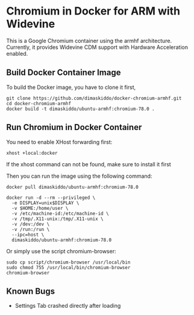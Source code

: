# Chromium in Docker for ARM with Widevine
This is a Google Chromium container using the armhf architecture.
Currently, it provides Widevine CDM support with Hardware Acceleration enabled.


## Build Docker Container Image
To build the Docker image, you have to clone it first,
```
git clone https://github.com/dimaskiddo/docker-chromium-armhf.git
cd docker-chromium-armhf
docker build -t dimaskiddo/ubuntu-armhf:chromium-78.0 .
```


## Run Chromium in Docker Container
You need to enable XHost forwarding first:
```
xhost +local:docker
```
If the xhost command can not be found, make sure to install it first

Then you can run the image using the following command:
```
docker pull dimaskiddo/ubuntu-armhf:chromium-78.0

docker run -d --rm --privileged \
  -e DISPLAY=unix$DISPLAY \
  -v $HOME:/home/user \  
  -v /etc/machine-id:/etc/machine-id \
  -v /tmp/.X11-unix:/tmp/.X11-unix \
  -v /dev:/dev \
  -v /run:/run \
  --ipc=host \
  dimaskiddo/ubuntu-armhf:chromium-78.0
```

Or simply use the script chromium-browser:
```
sudo cp script/chromium-browser /usr/local/bin
sudo chmod 755 /usr/local/bin/chromium-browser
chromium-browser
```


## Known Bugs
- Settings Tab crashed directly after loading

